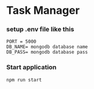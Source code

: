 # Task Manager

### setup .env file like this

```
PORT = 5000
DB_NAME= mongodb database name
DB_PASS= mongodb database pass

```

### Start application

```
npm run start
```
